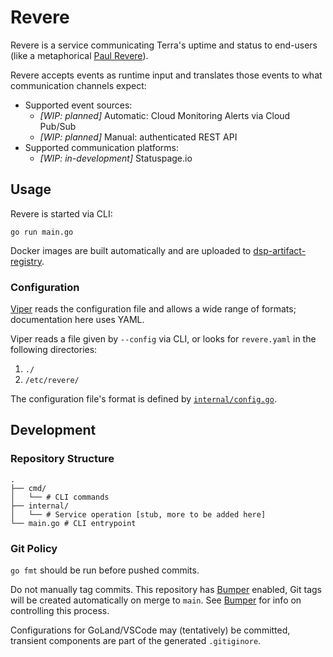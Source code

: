 # Revere

Revere is a service communicating Terra's uptime and status to end-users
(like a metaphorical [Paul Revere](https://en.wikipedia.org/wiki/Paul_Revere%27s_Midnight_Ride)).

Revere accepts events as runtime input and translates those events to what communication channels expect:
- Supported event sources:
    - *[WIP: planned]* Automatic: Cloud Monitoring Alerts via Cloud Pub/Sub
    - *[WIP: planned]* Manual: authenticated REST API
- Supported communication platforms:
    - *[WIP: in-development]* Statuspage.io
    
## Usage

Revere is started via CLI:

```shell
go run main.go
```

Docker images are built automatically and are uploaded to [dsp-artifact-registry](https://console.cloud.google.com/artifacts/docker/dsp-artifact-registry/us-central1/revere).

### Configuration

[Viper](https://github.com/spf13/viper) reads the configuration file and allows a wide range of formats; documentation here uses YAML.

Viper reads a file given by `--config` via CLI, or looks for `revere.yaml` in the following directories:
1. `./`
2. `/etc/revere/`

The configuration file's format is defined by [`internal/config.go`](https://github.com/broadinstitute/revere/tree/main/internal/configuration/config.go).


## Development

### Repository Structure

```
.
├── cmd/
│   └── # CLI commands
├── internal/
│   └── # Service operation [stub, more to be added here]
└── main.go # CLI entrypoint
```

### Git Policy

`go fmt` should be run before pushed commits.

Do not manually tag commits. This repository has [Bumper](https://github.com/DataBiosphere/github-actions/tree/master/actions/bumper) enabled, Git tags will be created automatically on merge to `main`. See [Bumper](https://github.com/DataBiosphere/github-actions/tree/master/actions/bumper) for info on controlling this process.

Configurations for GoLand/VSCode may (tentatively) be committed, transient components are part of the
generated `.gitiginore`.